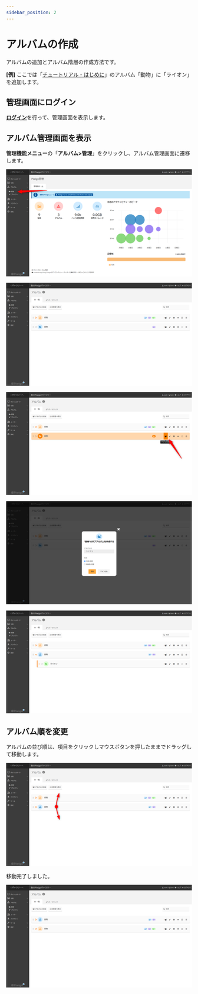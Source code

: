 ```yaml
---
sidebar_position: 2
---
```


# アルバムの作成

アルバムの追加とアルバム階層の作成方法です。

**[例]** ここでは「[チュートリアル - はじめに](http://localhost:3000/piwigo-doc/docs/intro)」のアルバム「動物」に「ライオン」を追加します。

## 管理画面にログイン

[**ログイン**](/docs/tutorial-basics/login-logout.md)を行って、管理画面を表示します。

## アルバム管理画面を表示

**管理機能メニュー**の「**アルバム>管理**」をクリックし、アルバム管理画面に遷移します。

![画像アップロードの選択](/img/add_album0.png)

![画像アップロードの選択](/img/add_album1.png)

![画像アップロードの選択](/img/add_album2.png)

![画像アップロードの選択](/img/add_album3.png)

![画像アップロードの選択](/img/add_album4.png)

## アルバム順を変更

アルバムの並び順は、項目をクリックしマウスボタンを押したままでドラッグして移動します。

![画像アップロードの選択](/img/add_album5.png)

移動完了しました。

![画像アップロードの選択](/img/add_album6.png)